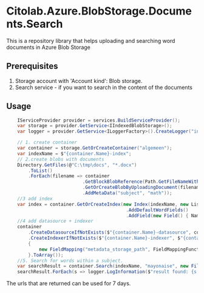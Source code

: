 ﻿# Citolab.Azure.BlobStorage.Documents.Search

This is a repository library that helps uploading and searching word documents in Azure Blob Storage

## Prerequisites

1. Storage account with 'Account kind': Blob storage.
2. Search service - if you want to search in the content of the documents

## Usage


```C#
    IServiceProvider provider = services.BuildServiceProvider();
    var storage = provider.GetService<IIndexedBlobStorage>();
    var logger = provider.GetService<ILoggerFactory>().CreateLogger("info");

    // 1. create container
    var container = storage.GetOrCreateContainer("algemeen");
    var indexName = $"{container.Name}-index";
    // 2.create blobs with documents
    Directory.GetFiles(@"C:\tmp\docs", "*.docx")
        .ToList()
        .ForEach(filename => container
                            .GetBlockBlobReference(Path.GetFileNameWithoutExtension(filename))
                            .GetOrCreateBlobByUploadingDocument(filename, false)
                            .AddMetaData("subject", "math"));
    //3 add index
    var index = container.GetOrCreateIndex(new Index(indexName, new List<Field>())
                                            .AddDefaultWordFields()
                                            .AddField(new Field() { Name = "subject", Type = DataType.String, IsFilterable = true }));
    //4 add datasource + indexer
    container
        .CreateDatasourceIfNotExists($"{container.Name}-datasource", configuration.GetValue<string>("BlobStorage:ConnectionString"))
        .CreateIndexerIfNotExists($"{container.Name}-indexer", $"{container.Name}-datasource", index.Name, new List<FieldMapping>
        {
            new FieldMapping("metadata_storage_path", FieldMappingFunction.Base64Encode()) //key cannot be an url therefore Encode it.
        }.ToArray());
    //5. Search for words within a subject.
    var searchResult = container.Search(indexName, "mayonaise", new Filter("subject", FilterOperator.eq, "math"));
    searchResult.ForEach(s => logger.LogInformation($"result found: {s.ToString()}"));
```

The urls that are returned can be used for 7 days.
